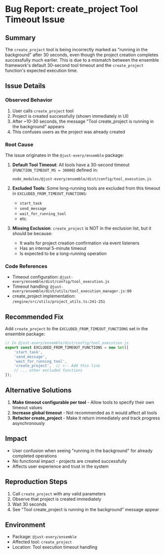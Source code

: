 # Bug Report: create_project Tool Timeout Issue

## Summary
The `create_project` tool is being incorrectly marked as "running in the background" after 30 seconds, even though the project creation completes successfully much earlier. This is due to a mismatch between the ensemble framework's default 30-second tool timeout and the `create_project` function's expected execution time.

## Issue Details

### Observed Behavior
1. User calls `create_project` tool
2. Project is created successfully (shown immediately in UI)
3. After ~10-30 seconds, the message "Tool create_project is running in the background" appears
4. This confuses users as the project was already created

### Root Cause
The issue originates in the `@just-every/ensemble` package:

1. **Default Tool Timeout**: All tools have a 30-second timeout (`FUNCTION_TIMEOUT_MS = 30000`) defined in:
   ```
   node_modules/@just-every/ensemble/dist/config/tool_execution.js
   ```

2. **Excluded Tools**: Some long-running tools are excluded from this timeout in `EXCLUDED_FROM_TIMEOUT_FUNCTIONS`:
   - `start_task`
   - `send_message` 
   - `wait_for_running_tool`
   - etc.

3. **Missing Exclusion**: `create_project` is NOT in the exclusion list, but it should be because:
   - It waits for project creation confirmation via event listeners
   - Has an internal 5-minute timeout
   - Is expected to be a long-running operation

### Code References
- Timeout configuration: `@just-every/ensemble/dist/config/tool_execution.js`
- Timeout handling: `@just-every/ensemble/dist/utils/tool_execution_manager.js:80`
- create_project implementation: `/engine/src/utils/project_utils.ts:241-251`

## Recommended Fix

Add `create_project` to the `EXCLUDED_FROM_TIMEOUT_FUNCTIONS` set in the ensemble package:

```javascript
// In @just-every/ensemble/dist/config/tool_execution.js
export const EXCLUDED_FROM_TIMEOUT_FUNCTIONS = new Set([
    'start_task',
    'send_message',
    'wait_for_running_tool',
    'create_project',  // <-- Add this line
    // ... other excluded functions
]);
```

## Alternative Solutions

1. **Make timeout configurable per tool** - Allow tools to specify their own timeout values
2. **Increase global timeout** - Not recommended as it would affect all tools
3. **Refactor create_project** - Make it return immediately and track progress asynchronously

## Impact
- User confusion when seeing "running in the background" for already completed operations
- No functional impact - projects are created successfully
- Affects user experience and trust in the system

## Reproduction Steps
1. Call `create_project` with any valid parameters
2. Observe that project is created immediately 
3. Wait 30 seconds
4. See "Tool create_project is running in the background" message appear

## Environment
- Package: `@just-every/ensemble`
- Affected tool: `create_project`
- Location: Tool execution timeout handling